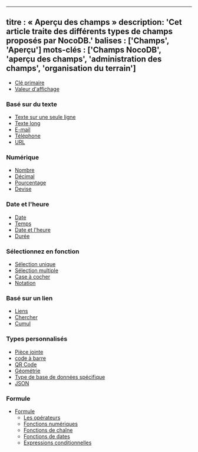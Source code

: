 ***

titre : « Aperçu des champs »
description: 'Cet article traite des différents types de champs proposés par NocoDB.'
balises : \['Champs', 'Aperçu']
mots-clés : \['Champs NocoDB', 'aperçu des champs', 'administration des champs', 'organisation du terrain']
-----------------------------------------------------------------------------------------------------------

* [Clé primaire](primary-key)
* [Valeur d'affichage](display-value)

### Basé sur du texte

* [Texte sur une seule ligne](field-types/text-based/single-line-text)
* [Texte long](field-types/text-based/long-text)
* [E-mail](field-types/text-based/email)
* [Téléphone](field-types/text-based/phonenumber)
* [URL](field-types/text-based/url)

### Numérique

* [Nombre](field-types/numerical/number)
* [Décimal](field-types/numerical/decimal)
* [Pourcentage](field-types/numerical/percent)
* [Devise](field-types/numerical/currency)

### Date et l'heure

* [Date](field-types/date-time-based/date)
* [Temps](field-types/date-time-based/time)
* [Date et l'heure](field-types/date-time-based/date-time)
* [Durée](field-types/date-time-based/duration)

### Sélectionnez en fonction

* [Sélection unique](field-types/select-based/single-select)
* [Sélection multiple](field-types/select-based/multi-select)
* [Case à cocher](field-types/select-based/checkbox)
* [Notation](field-types/select-based/rating)

### Basé sur un lien

* [Liens](field-types/links-based/links)
* [Chercher](field-types/links-based/lookup)
* [Cumul](field-types/links-based/rollup)

### Types personnalisés

* [Pièce jointe](field-types/custom-types/attachment)
* [code à barre](field-types/custom-types/barcode)
* [QR Code](field-types/custom-types/QR-code)
* [Géométrie](field-types/custom-types/geometry)
* [Type de base de données spécifique](field-types/custom-types/specific-db-type)
* [JSON](field-types/custom-types/json)

### Formule

* [Formule](field-types/formula/formula)
  * [Les opérateurs](field-types/formula/operators)
  * [Fonctions numériques](field-types/formula/numeric-functions)
  * [Fonctions de chaîne](field-types/formula/string-functions)
  * [Fonctions de dates](field-types/formula/date-functions)
  * [Expressions conditionnelles](field-types/formula/conditional-expressions)
